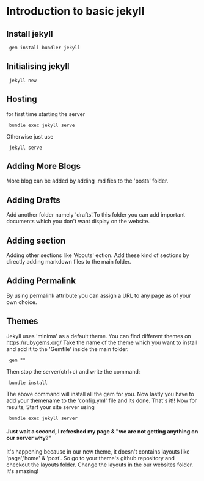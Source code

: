# Introduction to basic jekyll

## Install jekyll
<p><code> gem install bundler jekyll </code></p>

## Initialising jekyll
<p><code> jekyll new <projectname> </code></p>

## Hosting
for first time starting the server
<p><code> bundle exec jekyll serve </code><p>
Otherwise just use
<p><code> jekyll serve </code></p>

## Adding More Blogs
More blog can be added by adding .md fies to the 'posts' folder.

## Adding Drafts
Add another folder namely 'drafts'.To this folder you can add important documents which you don't want display on the website.

## Adding section
Adding other sections like 'Abouts' ection. Add these kind of sections by directly adding markdown files to the main folder.

## Adding Permalink
By using permalink attribute you can assign a URL to any page as of your own choice.

## Themes
Jekyll uses 'minima' as a default theme. You can find different themes on https://rubygems.org/
Take the name of the theme which you want to install and add it to the 'Gemfile' inside the main folder.
  <p><code> gem "<ThemeName>" </code></p>
 Then stop the server(ctrl+c) and write the command:
 <p><code> bundle install </code></p>
The above command will install all the gem for you. Now lastly you have to add your themename to the 'config.yml' file and its done. That's it!!
Now for results, Start your site server using
<p><code> bundle exec jekyll server </code></p>

#### Just wait a second, I refreshed my page & "we are not getting anything on our server why?"
It's happening because in our new theme, it doesn't contains layouts like 'page','home' & 'post'. So go to your theme's github repository and checkout the layouts folder. Change the layouts in the our websites folder. It's amazing!
